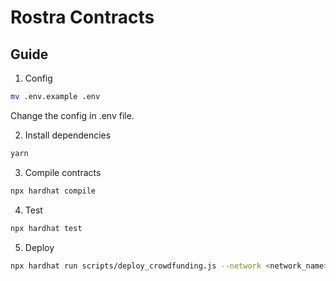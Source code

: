 # Rostra Contracts

## Guide

1. Config

```bash
mv .env.example .env
```

Change the config in .env file.

2. Install dependencies

```bash
yarn
```

3. Compile contracts

```bash
npx hardhat compile
```

4. Test

```bash
npx hardhat test
```

5. Deploy

```bash
npx hardhat run scripts/deploy_crowdfunding.js --network <network_name>
```
